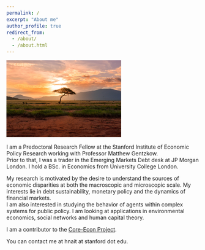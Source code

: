 ```yaml
---
permalink: /
excerpt: "About me"
author_profile: true
redirect_from: 
  - /about/
  - /about.html
---
```

<img src="/images/africa_image.jpg" alt="" width="300"/>

I am a Predoctoral Research Fellow at the Stanford Institute of Economic Policy Research working with Professor Matthew Gentzkow.    <br />
Prior to that, I was a trader in the Emerging Markets Debt desk at JP Morgan London. I hold a BSc. in Economics from University College London.  <br /> 

My research is motivated by the desire to understand the sources of economic disparities at both the macroscopic and microscopic scale. My interests lie in debt sustainability, monetary policy and the dynamics of financial markets.  <br />
I am also interested in studying the behavior of agents within complex systems for public policy. I am looking at applications in environmental economics, social networks and human capital theory.  <br />


I am a contributor to the [Core-Econ Project](https://www.core-econ.org/).   <br />


You can contact me at hnait at stanford dot edu. 
